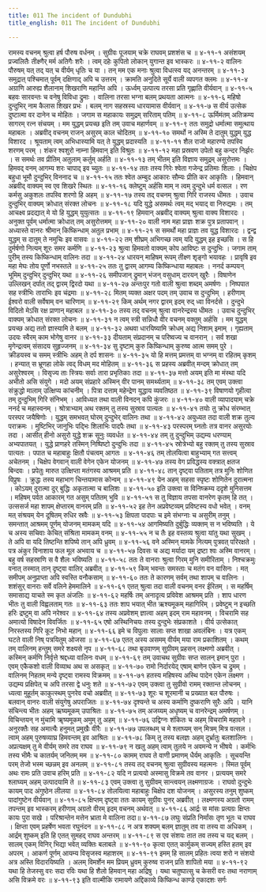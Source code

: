 ```yaml
---
title: 011 The incident of Dundubhi
title_english: 011 The incident of Dundubhi

---
```

<div class="audioEmbed"  caption="श्रीराम-हरिसीताराममूर्ति-घनपाठिभ्यां वचनम्" src="https://archive.org/download/Ramayana-recitation-Sriram-harisItArAmamUrti-Ghanapaati-v2/Kanda_4/Kanda_4_KSK-011-Vali_Parakrama_Varnanam_0.mp3"></div>
रामस्य वचनम् श्रुत्वा हर्ष पौरुष वर्धनम् ।  
सुग्रीवः पूजयाम् चक्रे राघवम् प्रशशंस च ॥ ४-११-१  
असंशयम् प्रज्वलितैः तीक्ष्णैर् मर्म अतिगैः शरैः ।  
त्वम् दहेः कुपितो लोकान् युगान्त इव भास्करः ॥ ४-११-२  
वालिनः पौरुषम् यत् तद् यत् च वीर्यम् धृतिः च या ।  
तन् मम एक मनाः श्रुत्वा विधत्स्व यद् अनन्तरम् ॥ ४-११-३  
समुद्रात् पश्चिमात् पूर्वम् दक्षिणाद् अपि च उत्तरम् ।  
क्रामति अनुदिते सूर्ये वाली व्यपगत क्लमः ॥ ४-११-४  
अग्राणि आरुह्य शैलानाम् शिखराणि महान्ति अपि ।  
ऊर्ध्वम् उत्पात्य तरसा प्रति गृह्णाति वीर्यवान् ॥ ४-११-५  
बहवः सारवन्तः च वनेषु विविधा द्रुमाः ।  
वालिना तरसा भग्ना बलम् प्रथयता आत्मनः ॥ ४-११-६  
महिषो दुन्दुभिर् नाम कैलास शिखर प्रभः ।  
बलम् नाग सहस्रस्य धारयामास वीर्यवान् ॥ ४-११-७  
स वीर्य उत्सेक दुष्टात्मा वर दानेन च मोहितः ।  
जगाम स महाकायः समुद्रम् सरिताम् पतिम् ॥ ४-११-८  
ऊर्मिमंतम् अतिक्रम्य सागरम् रत्न संचयम् ।  
मम युद्धम् प्रयच्छ इति तम् उवाच महार्णवम् ॥ ४-११-९  
ततः समुद्रो धर्मात्मा समुत्थाय महाबलः ।  
अब्रवीद् वचनम् राजन् असुरम् काल चोदितम् ॥ ४-११-१०  
समर्थो न अस्मि ते दातुम् युद्धम् युद्ध विशारद ।  
श्रूयताम् त्वम् अभिधास्यामि यत् ते युद्धम् प्रदास्यति ॥ ४-११-११  
शैल राजो महारण्ये तपस्वि शरणम् परम् ।  
शंकर श्वशुरो नाम्ना हिमवान् इति विश्रुतः ॥ ४-११-१२  
महा प्रस्रवण उपेतो बहु कन्दर निर्झरः ।  
स समर्थः तव प्रीतिम् अतुलाम् कर्तुम् अर्हति ॥ ४-११-१३  
तम् भीतम् इति विज्ञाय समुद्रम् असुरोत्तमः ।  
हिमवद् वनम् आगम्य शरः चापाद् इव च्युतः ॥ ४-११-१४  
ततः तस्य गिरेः श्वेता गजेन्द्र प्रतिमाः शिलाः ।  
चिक्षेप बहुधा भूमौ दुन्दुभिर् विननाद च ॥ ४-११-१५  
ततः श्वेत अम्बुद आकारः सौम्यः प्रीति कर आकृतिः ।  
हिमवान् अब्रवीद् वाक्यम् स्व एव शिखरे स्थितः ॥ ४-११-१६  
क्लेष्टुम् अर्हसि माम् न त्वम् दुन्दुभे धर्म वत्सल ।  
रण कर्मसु अकुशलः तपस्वि शरणो हि अहम् ॥ ४-११-१७  
तस्य तद् वचनम् श्रुत्वा गिरि राजस्य धीमतः ।  
उवाच दुन्दुभिर् वाक्यम् क्रोधात् संरक्त लोचनः ॥ ४-११-१८  
यदि युद्धे असमर्थः त्वम् मद् भयाद् वा निरुद्यमः ।  
तम् आचक्ष्व प्रदद्यात् मे यो हि युद्धम् युयुत्सतः ॥ ४-११-१९  
हिमवान् अब्रवीद् वाक्यम् श्रुत्वा वाक्य विशारदः ।  
अनुक्त पूर्वम् धर्मात्मा क्रोधात् तम् असुरोत्तमम् ॥ ४-११-२०  
वाली नाम महा प्राज्ञः शक्र पुत्र प्रतापवान् ।  
अध्यास्ते वानरः श्रीमान् किष्किन्धाम् अतुल प्रभाम् ॥ ४-११-२१  
स समर्थो महा प्राज्ञः तव युद्ध विशारदः ।  
द्वन्द्व युद्धम् स दातुम् ते नमुचिः इव वासवः ॥ ४-११-२२  
तम् शीघ्रम् अभिगच्छ त्वम् यदि युद्धम् इह इच्छसि ।  
स हि दुर्मर्षणो नित्यम् शूरः समर कर्मणि ॥ ४-११-२३  
श्रुत्वा हिमवतो वाक्यम् कोप आविष्टः स दुन्दुभिः ।  
जगाम ताम् पुरीम् तस्य किष्किन्धाम् वालिनः तदा ॥ ४-११-२४  
धारयन् माहिषम् रूपम् तीक्ष्ण शृङ्गो भयावहः ।  
प्रावृषि इव महा मेघः तोय पूर्णो नभस्तले ॥ ४-११-२५  
ततः तु द्वारम् आगम्य किष्किन्धाया महाबलः ।  
ननर्द कम्पयन् भूमिम् दुन्दुभिर् दुन्दुभिर् यथा ॥ ४-११-२६  
समीपजान् द्रुमान् भंजन् वसुधाम् दारयन् खुरैः ।  
विषाणेन उल्लिखन् दर्पात् तद् द्वारम् द्विरदो यथा ॥ ४-११-२७  
अन्तःपुर गतो वाली श्रुत्वा शब्दम् अमर्षणः ।  
निष्पपात सह स्त्रीभिः ताराभिः इव चंद्रमाः ॥ ४-११-२८  
मितम् व्यक्त अक्षर पदम् तम् उवाच स दुन्दुभिम् ।  
हरीणाम् ईश्वरो वाली सर्वेषाम् वन चारिणाम् ॥ ४-११-२९  
किम् अर्थम् नगर द्वारम् इदम् रुद् ध्वा विनर्दसे ।  
दुन्दुभे विदितो मेऽसि रक्ष प्राणान् महाबल ॥ ४-११-३०  
तस्य तद् वचनम् श्रुत्वा वानरेन्द्रस्य धीमतः ।  
उवाच दुन्दुभिर् वाक्यम् क्रोधात् संरक्त लोचनः ॥ ४-११-३१  
न त्वम् स्त्री सन्निधौ वीर वचनम् वक्तुम् अर्हसि ।  
मम युद्धम् प्रयच्छ अद्य ततो ज्ञास्यामि ते बलम् ॥ ४-११-३२  
अथवा धारयिष्यामि क्रोधम् अद्य निशाम् इमाम् ।  
गृह्यताम् उदयः स्वैरम् काम भोगेषु वानर ॥ ४-११-३३  
दीयताम् संप्रदानम् च परिष्वज्य च वानरान् ।  
सर्व शखा मृगेन्द्रत्वम् संसादय सुहृज्जनम् ॥ ४-११-३४  
सु दृष्टाम् कुरु किष्किन्धाम् कुरुष्व आत्म समम् पुरे ।  
क्रीडयस्व च समम् स्त्रीभिः अहम् ते दर्प शासनः ॥ ४-११-३५  
यो हि मत्तम् प्रमत्तम् वा भग्नम् वा रहितम् कृशम् ।  
हन्यात् स भ्रूणहा लोके त्वद् विधम् मद मोहितम् ॥ ४-११-३६  
स प्रहस्य अब्रवीत् मन्दम् क्रोधात् तम् असुरेश्वरम् ।  
विसृज्य ताः स्त्रियः सर्वाः तारा प्रभृतिकाः तदा ॥ ४-११-३७  
मत्तो अयम् इति मा मंस्था यदि अभीतो असि संयुगे ।  
मदो अयम् संप्रहारे अस्मिन् वीर पानम् समर्थ्यताम् ॥ ४-११-३८  
तम् एवम् उक्त्वा संक्रुद्धो मालाम् उत्क्षिप्य कांचनीम् ।  
पित्रा दत्ताम् महेन्द्रेण युद्धाय व्यवतिष्ठत ॥ ४-११-३९  
विषाणयो गृहीत्वा तम् दुन्दुभिम् गिरि संनिभम् ।  
आविध्यत तथा वाली विनदन् कपि कुंजरः ॥ ४-११-४०  
वाली व्यापादयाम् चक्रे ननर्द च महास्वनम् ।  
श्रोत्राभ्याम् अथ रक्तम् तु तस्य सुस्राव पात्यतः ॥ ४-११-४१  
तयोः तु क्रोध संरम्भात् परस्पर जयैषिणोः ।  
युद्धम् समभवत् घोरम् दुन्दुभेर् वालिनः तथा ॥ ४-११-४२  
अयुध्यत तदा वाली शक्र तुल्य पराक्रमः ।  
मुष्टिभिर् जानुभिः पद्भिः शिलाभिः पादपैः तथा ॥ ४-११-४३  
परस्परम् घ्नतोः तत्र वानर असुरयोः तदा ।  
आसीत् हीनो असुरो युद्धे शक्र सूनुः व्यवर्धत ॥ ४-११-४४  
तम् तु दुन्दुभिम् उद्यम्य धरण्याम् अभ्यपातयत् ।  
युद्धे प्राणहरे तस्मिन् निष्पिष्टो दुन्दुभिः तदा ॥ ४-११-४५  
स्रोत्रेभ्यो बहु रक्तम् तु तस्य सुस्राव पात्यतः ।  
पपात च महाबाहुः क्षितौ पंचत्वम् आगतः ॥ ४-११-४६  
तम् तोलयित्वा बाहुभ्याम् गत सत्त्वम् अचेतनम् ।  
चिक्षेप वेगवान् वाली वेगेन एकेन योजनम् ॥ ४-११-४७  
तस्य वेग प्रविद्धस्य वक्त्रात् क्षतज बिन्दवः ।  
प्रपेतुः मारुत उत्क्षिप्ता मतंगस्य आश्रमम् प्रति ॥ ४-११-४८  
तान् दृष्ट्वा पतिताम् तत्र मुनिः शोणित विप्रुषः ।  
क्रुद्धः तस्य महाभाग चिन्तयामास कोन्वम् ॥ ४-११-४९  
येन अहम् सहसा स्पृष्टः शोणितेन दुरात्मना ।  
कोऽयम् दुरात्मा दुर् बुद्धिः अकृतात्मा च बालिशः ॥ ४-११-५०  
इति उक्त्वा स विनिष्क्रम्य ददृशे मुनिसत्तम ।  
महिषम् पर्वत आकारम् गत असुम् पतितम् भुवि ॥ ४-११-५१  
स तु विज्ञाय तपसा वानरेण कृतम् हि तत् ।  
उत्ससर्ज महा शापम् क्षेप्तारम् वानरम् प्रति ॥ ४-११-५२  
इह तेन अप्रवेष्टव्यम् प्रविष्टस्य वधो भवेत् ।  
वनम् मत् संश्रयम् येन दूषितम् रुधिर स्रवैः ॥ ४-११-५३  
क्षिपता पादपाः च इमे संभग्नाः च असुरीम् तनुम् ।  
समन्तात् आश्रमम् पूर्णम् योजनम् मामकम् यदि ॥ ४-११-५४  
आगमिष्यति दुर्बुद्धिः व्यक्तम् स न भविष्यति ।  
ये च अस्य सचिवाः केचित् संश्रिता मामकम् वनम् ॥ ४-११-५५  
न च तैः इह वस्तव्य श्रुत्वा यांतु यथा सुखम् ।  
ते अपि वा यदि तिष्टन्ति शपिष्ये तान् अपि ध्रुवम् ॥ ४-११-५६  
वने अस्मिन् मामके नित्यम् पुत्रवत् परिरक्षते ।  
पत्र अंकुर विनाशाय फल मूल अभवाय च ॥ ४-११-५७  
दिवसः च अद्य मर्यादा यम् द्रष्टा श्वः अस्मि वानरम् ।  
बहु वर्ष सहस्राणि स वै शैलः भविष्यति ॥ ४-११-५८  
ततः ते वानराः श्रुत्वा गिरम् मुनि समीरिताम् ।  
निश्चक्रमुः वनात् तस्मात् तान् दृष्ट्वा वालिर् अब्रवीत् ॥ ४-११-५९  
किम् भवन्तः समस्ताः च मतंग वन वासिनः ।  
मत् समीपम् अनुप्राप्ता अपि स्वस्ति वनौकसाम् ॥ ४-११-६०  
ततः ते कारणम् सर्वम् तथा शापम् च वालिनः ।  
शशंसुर् वानराः सर्वे वलिने हेममालिने ॥ ४-११-६१  
एतत् श्रुत्वा तदा वाली वचनम् वनर ईरितम् ।  
स महर्षिम् समासाद्य याचते स्म कृत अंजलिः ॥ ४-११-६२  
महर्षिः तम् अनादृत्य प्रविवेश आश्रमम् प्रति ।  
शाप धारण भीतः तु वाली विह्वलताम् गतः ॥ ४-११-६३  
ततः शाप भयात् भीत ऋश्यमूकम् महागिरिम् ।  
प्रवेष्टुम् न इच्छति हरिः द्रष्टुम् वा अपि नरेश्वर ॥ ४-११-६४  
तस्य अप्रवेशम् ज्ञात्वा अहम् इदम् राम महावनम् ।  
विचरामि सह अमात्यो विषादेन विवर्जितः ॥ ४-११-६५  
एषो अस्थिनिचयः तस्य दुन्दुभेः संप्रकाशते ।  
वीर्य उत्सेकात् निरस्तस्य गिरि कूट निभो महान् ॥ ४-११-६६  
इमे च विपुलाः सालाः सप्त शाखा अवलंबिनः ।  
यत्र एकम् घटते वाली निष् पत्रयितुम् ओजसा ॥ ४-११-६७  
एतत् अस्य असमम् वीर्यम् मया राम प्रकाशितम् ।  
कथम् तम् वालिनम् हन्तुम् समरे शक्ष्यसे नृप ॥ ४-११-६८  
तथा बृउवाणम् सुग्रीवम् प्रहसन् लक्ष्मणो अब्रवीत् ।  
कस्मिन् कर्मणि निर्वृत्ते श्रद्दध्या वालिनः वधम् ॥ ४-११-६९  
तम् उवाचथ सुग्रीवः सप्त सालन् इमान् पुरा ।  
एवम् एकैकशो वाली विव्याथ अथ स असकृत् ॥ ४-११-७०  
रामो निर्दारयेद् एषाम् बाणेन एकेन च द्रुमम् ।  
वालिनम् निहतम् मन्ये दृष्ट्वा रामस्य विक्रमम् ॥ ४-११-७१  
हतस्य महिषस्य अस्थि पादेन एकेन लक्ष्मण ।  
उद्यम्य प्रक्षिपेत् च अपि तरसा द्वे धनुः शते ॥ ४-११-७२  
एवम् उक्त्वा तु सुग्रीवो रामम् रक्तान्त लोचनम् ।  
ध्यत्वा मुहूर्तम् काकुत्स्थम् पुनरेव वचो अब्रवीत् ॥ ४-११-७३  
शूरः च शूरमानी च प्रख्यात बल पौरुषः ।  
बलवान् वानरः वाली संयुगेषु अपराजितः ॥ ४-११-७४  
दृश्यन्ते च अस्य कर्माणि दुष्कराणि सुरैः अपि ।  
यानि संचिन्त्य भीतः अहम् ऋष्यमूकम् उपाश्रितः ॥ ४-११-७५  
तम् अजय्यम् अधृष्यम् च वानरेन्द्रम् अमर्षणम् ।  
विचिन्तयन् न मुंचामि ॠष्यमूकम् अमुम् तु अहम् ॥ ४-११-७६  
उद्विग्नः शंकितः च अहम् विचरामि महावने ।  
अनुरक्तैः सह अमात्यैः हनुमत् प्रमुखैः वीरैः ॥ ४-११-७७  
उपलब्धम् च मे श्लाघ्यम् सन् मित्रम् मित्र वत्सल ।  
त्वाम् अहम् पुरुषव्याघ्र हिमवन्तम् इव आश्रितः ॥ ४-११-७८  
किम् तु तस्य बलज्ञः अहम् दुर्भ्रातुः बलशालिनः ।  
अप्रत्यक्षम् तु मे वीर्यम् समरे तव राघव ॥ ४-११-७९  
न खलु अहम् त्वाम् तुलये न अवमन्ये न भीषये ।  
कर्मभिः तस्य भीमैः च कातर्यम् जनितम् मम ॥ ४-११-८०  
कामम् राघव ते वाणी प्रमाणम् धैर्यम् आकृतिः ।  
सूचयन्ति परम् तेजो भस्म च्छन्नम् इव अनलम् ॥ ४-११-८१  
तस्य तद् वचनम् श्रुत्वा सुग्रीवस्य महत्मनः ।  
स्मित पूर्वम् अथः रामः प्रति उवाच हरिम् प्रति ॥ ४-११-८२  
यदि न प्रत्ययो अस्मासु विक्रमे तव वानर ।  
प्रत्ययम् समरे श्लाघ्यम् अहम् उत्पादयामि ते ॥ ४-११-८३  
एवम् उक्त्वा तु सुग्रीवम् सान्त्वयन् लक्ष्मणाग्रजः ।  
राघवो दुन्दुभेः कायम् पाद अंगुष्ठेन लीलया ॥ ४-११-८४  
तोलयित्वा महाबाहुः चिक्षेप दश योजनम् ।  
असुरस्य तनुम् शुष्कम् पादांगुष्टेन वीर्यवान् ॥ ४-११-८५  
क्षिप्तम् दृष्ट्वा ततः कायम् सुग्रीवः पुनर् अब्रवीत् ।  
लक्ष्मणस्य अग्रतो रामम् तपन्तम् इव भास्करम्  
हरीणाम् अग्रतो वीरम् इदम् वचनम् अर्थवत् ॥ ४-११-८६  
आर्द्रः स मांसः प्रत्यग्रः क्षिप्तः कायः पुरा सखे ।  
परिश्रान्तेन मत्तेन भ्राता मे वालिना तदा॥ ४-११-८७  
लघुः संप्रति निर्मांसः तृण भूतः च राघव ।  
क्षिप्ता एवम् प्रहर्षेण भवता रघुनंदन ॥ ४-११-८८  
न अत्र शक्यम् बलम् ज्ञातुम् तव वा तस्य वा अधिकम् ।  
आर्द्रम् शुष्कम् इति हि एतत् सुमहद् राघव अन्तरम् ॥ ४-११-८९  
स एव संशयः तात तव तस्य च यद् बलम् ।  
सालम् एकम् विनिर् भिद्या भवेत् व्यक्तिः बलाबले ॥ ४-११-९०  
कृत्वा एतत् कार्मुकम् सज्यम् हस्ति हतम् इव अपरम् ।  
आकर्ण पूर्णम् आयम्य विसृजस्व महाशरम् ॥ ४-११-९१  
इमम् हि सालम् प्रहितः त्वया शरो  
न संशयो अत्र अस्ति विदारयिष्यति ।  
अलम् विमर्शेन मम प्रियम् ध्रुवम्  
कुरुष्व राजन् प्रति शापितो मया ॥ ४-११-९२  
यथा हि तेजस्सु वरः सदा रविः  
यथा हि शैलो हिमवान् महा अद्रिषु ।  
यथा चतुष्पात्सु च केसरी वरः  
तथा नराणाम् असि विक्रमे वरः ॥ ४-११-९३  
इति वाल्मीकि रामायणे अद्दिकाव्ये किष्किन्ध काण्डे एकादशः सर्गः
